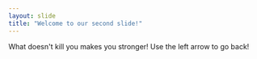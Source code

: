 ```yaml
---
layout: slide
title: "Welcome to our second slide!"
---
```

What doesn't kill you makes you stronger!
Use the left arrow to go back!
